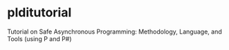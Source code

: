 # plditutorial
Tutorial on Safe Asynchronous Programming: Methodology, Language, and Tools (using P and P#)
